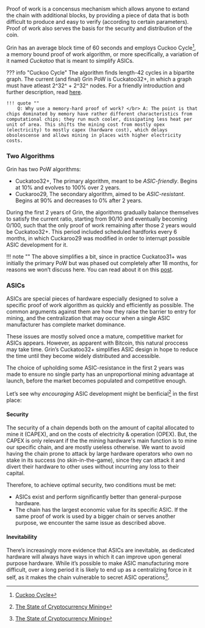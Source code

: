 
Proof of work is a concensus mechanism which allows anyone to extand the chain with additional blocks, by providing a piece of data that is both difficult to produce and easy to verify (according to certain parameters). Proof of work also serves the basis for the security and distribution of the coin.

Grin has an average block time of 60 seconds and employs Cuckoo Cycle[^1], a memory bound proof of work algorithm, or more specifically, a variation of it named *Cuckatoo* that is meant to simplify ASICs.

??? info "Cuckoo Cycle"
    The algorithm finds length-42 cycles in a bipartite graph. The current (and final) Grin PoW is Cuckatoo32+, in which a graph must have atleast 2^32^ + 2^32^ nodes. For a friendly introduction and further description, read [here](https://paouky.github.io/docs/technical/blockchain-and-consensus/proof-of-work/).

    !!! quote ""
        Q: Why use a memory-hard proof of work? </br> A: The point is that chips dominated by memory have rather different characteristics from computational chips; they run much cooler, dissipating less heat per unit of area. This shifts the mining cost from mostly opex (electricity) to mostly capex (hardware cost), which delays obsolescense and allows mining in places with higher electricity costs.


### Two Algorithms

Grin has two PoW algorithms:

* Cuckatoo32+, The primary algorithm, meant to be *ASIC-friendly*. Begins at 10% and evolves to 100% over 2 years.
* Cuckaroo29, The secondary algorithm, aimed to be *ASIC-resistant*. Begins at 90% and decreases to 0% after 2 years.

During the first 2 years of Grin, the algorithms gradually balance themselves to satisfy the current ratio, starting from 90/10 and eventually becoming 0/100, such that the only proof of work remaining after those 2 years would be Cuckatoo32+. This period included scheduled hardforks every 6 months, in which Cuckaroo29 was modified in order to interrupt possible ASIC development for it.


!!! note ""
	The above simplifies a bit, since in practice Cuckatoo31+ was initially the primary PoW but was phased out completely after 18 months, for reasons we won’t discuss here. You can read about it on this [post](TODO).


### ASICs

ASICs are special pieces of hardware especially designed to solve a specific proof of work algorithm as quickly and efficiently as possible. The common arguments against them are how they raise the barrier to entry for mining, and the centralization that may occur when a single ASIC manufacturer has complete market dominance.

These issues are mostly solved once a mature, competitive market for ASICs appears. However, as apparent with Bitcoin, this natural proccess may take time. Grin’s Cuckatoo32+ simplifies ASIC design in hope to reduce the time until they become widely distributed and accessible.

The choice of upholding some ASIC-resistance in the first 2 years was made to ensure no single party has an unproportional mining advantage at launch, before the market becomes populated and competitive enough.

Let’s see why *encouraging* ASIC development might be benficial[^3] in the first place:

#### Security

The security of a chain depends both on the amount of capital allocated to mine it (CAPEX), and on the costs of electricity & operation (OPEX). But, the CAPEX is only relevant if the the mining hardware's main function is to mine our specific chain, and are mostly useless otherwise. We want to avoid having the chain prone to attack by large hardware operators who own no stake in its success (no skin-in-the-game), since they can attack it and divert their hardware to other uses without incurring any loss to their capital.

Therefore, to achieve optimal security, two conditions must be met:

*  ASICs exist and perform significantly better than general-purpose hardware.
* The chain has the largest economic value for its specific ASIC. If the same proof of work is used by a bigger chain or serves another purpose, we encounter the same issue as described above.

#### Inevitability

There’s increasingly more evidence that ASICs are inevitable, as dedicated hardware will always have ways in which it can improve upon general purpose hardware. While it’s possible to make ASIC manufacturing more difficult, over a long period it is likely to end up as a centralizing force in it self, as it makes the chain vulnerable to secret ASIC operations[^3].

[^1]: [Cuckoo Cycle](https://github.com/tromp/cuckoo)

[^2]: [ASICs and Decentralization FAQ](https://download.wpsoftware.net/bitcoin/asic-faq.pdf)

[^3]: [The State of Cryptocurrency Mining](https://blog.sia.tech/the-state-of-cryptocurrency-mining-538004a37f9b)
